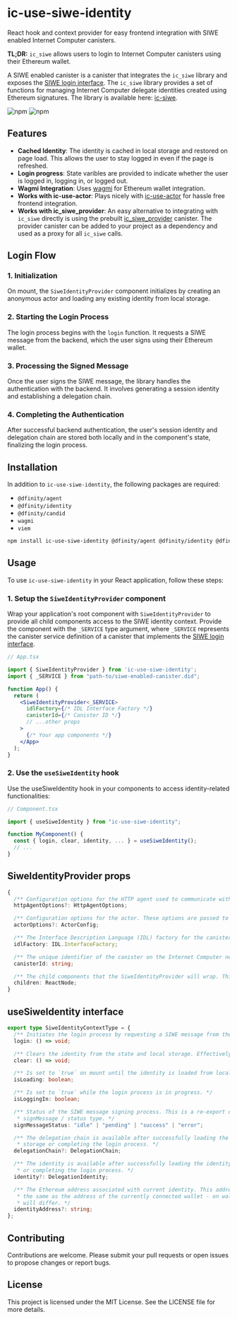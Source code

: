 # ic-use-siwe-identity

React hook and context provider for easy frontend integration with SIWE enabled Internet Computer canisters.

**TL;DR:** `ic_siwe` allows users to login to Internet Computer canisters using their Ethereum wallet.

A SIWE enabled canister is a canister that integrates the `ic_siwe` library and exposes the [SIWE login interface](src/siwe-identity-service.interface.ts). The `ic_siwe` library provides a set of functions for managing Internet Computer delegate identities created using Ethereum signatures. The library is available here: [ic-siwe](https://github.com/kristoferlund/ic-siwe).

![npm](https://img.shields.io/npm/v/ic-use-siwe-identity)
![npm](https://img.shields.io/npm/dw/ic-use-siwe-identity)

## Features

- **Cached Identity**: The identity is cached in local storage and restored on page load. This allows the user to stay logged in even if the page is refreshed.
- **Login progress**: State varibles are provided to indicate whether the user is logged in, logging in, or logged out.
- **Wagmi Integration**: Uses [wagmi](https://wagmi.sh) for Ethereum wallet integration.
- **Works with ic-use-actor**: Plays nicely with [ic-use-actor](https://www.npmjs.com/package/ic-use-actor) for hassle free frontend integration.
- **Works with ic_siwe_provider**: An easy alternative to integrating with `ic_siwe` directly is using the prebuilt [ic_siwe_provider](https://github.com/kristoferlund/ic-siwe/tree/main/packages/ic_siwe_provider) canister. The provider canister can be added to your project as a dependency and used as a proxy for all `ic_siwe` calls.

## Login Flow

### 1. **Initialization**

On mount, the `SiweIdentityProvider` component initializes by creating an anonymous actor and loading any existing identity from local storage.

### 2. **Starting the Login Process**

The login process begins with the `login` function. It requests a SIWE message from the backend, which the user signs using their Ethereum wallet.

### 3. **Processing the Signed Message**

Once the user signs the SIWE message, the library handles the authentication with the backend. It involves generating a session identity and establishing a delegation chain.

### 4. **Completing the Authentication**

After successful backend authentication, the user's session identity and delegation chain are stored both locally and in the component's state, finalizing the login process.

## Installation

In addition to `ic-use-siwe-identity`, the following packages are required:

- `@dfinity/agent`
- `@dfinity/identity`
- `@dfinity/candid`
- `wagmi`
- `viem`

```bash
npm install ic-use-siwe-identity @dfinity/agent @dfinity/identity @dfinity/candid wagmi viem
```

## Usage

To use `ic-use-siwe-identity` in your React application, follow these steps:

### 1. Setup the `SiweIdentityProvider` component

Wrap your application's root component with `SiweIdentityProvider` to provide all child components access to the SIWE identity context. Provide the component with the `_SERVICE`
type argument, where `_SERVICE` represents the canister service definition of a canister that implements the [SIWE login interface](src/siwe-identity-service.interface.ts).

```jsx
// App.tsx

import { SiweIdentityProvider } from 'ic-use-siwe-identity';
import { _SERVICE } from "path-to/siwe-enabled-canister.did";

function App() {
  return (
    <SiweIdentityProvider<_SERVICE>
      idlFactory={/* IDL Interface Factory */}
      canisterId={/* Canister ID */}
      // ...other props
    >
      {/* Your app components */}
    </App>
  );
}
```

### 2. Use the `useSiweIdentity` hook

Use the useSiweIdentity hook in your components to access identity-related functionalities:

```jsx
// Component.tsx

import { useSiweIdentity } from "ic-use-siwe-identity";

function MyComponent() {
  const { login, clear, identity, ... } = useSiweIdentity();
  // ...
}
```

## SiweIdentityProvider props

```ts
{
  /** Configuration options for the HTTP agent used to communicate with the Internet Computer network. */
  httpAgentOptions?: HttpAgentOptions;

  /** Configuration options for the actor. These options are passed to the actor upon its creation. */
  actorOptions?: ActorConfig;

  /** The Interface Description Language (IDL) factory for the canister. This factory is used to create an actor interface for the canister. */
  idlFactory: IDL.InterfaceFactory;

  /** The unique identifier of the canister on the Internet Computer network. This ID is used to establish a connection to the canister. */
  canisterId: string;

  /** The child components that the SiweIdentityProvider will wrap. This allows any child component to access the authentication context provided by the SiweIdentityProvider. */
  children: ReactNode;
}
```

## useSiweIdentity interface

```ts
export type SiweIdentityContextType = {
  /** Initiates the login process by requesting a SIWE message from the backend. */
  login: () => void;

  /** Clears the identity from the state and local storage. Effectively "logs the user out". */
  clear: () => void;

  /** Is set to `true` on mount until the identity is loaded from local storage. */
  isLoading: boolean;

  /** Is set to `true` while the login process is in progress. */
  isLoggingIn: boolean;

  /** Status of the SIWE message signing process. This is a re-export of the Wagmi
   * signMessage / status type. */
  signMessageStatus: "idle" | "pending" | "success" | "error";

  /** The delegation chain is available after successfully loading the identity from local
   * storage or completing the login process. */
  delegationChain?: DelegationChain;

  /** The identity is available after successfully loading the identity from local storage
   * or completing the login process. */
  identity?: DelegationIdentity;

  /** The Ethereum address associated with current identity. This address is not necessarily
   * the same as the address of the currently connected wallet - on wallet change, the addresses
   * will differ. */
  identityAddress?: string;
};
```

## Contributing

Contributions are welcome. Please submit your pull requests or open issues to propose changes or report bugs.

## License

This project is licensed under the MIT License. See the LICENSE file for more details.
